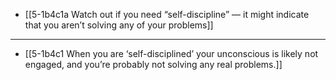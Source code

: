 - [[5-1b4c1a Watch out if you need “self-discipline” — it might indicate that you aren’t solving any of your problems]]
---
- [[5-1b4c1 When you are ‘self-disciplined’ your unconscious is likely not engaged, and you’re probably not solving any real problems.]]
